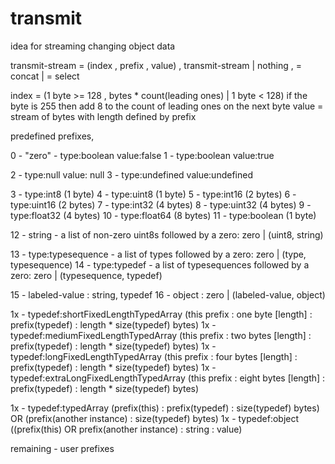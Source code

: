 # transmit
idea for streaming changing object data

transmit-stream = (index , prefix , value) , transmit-stream | nothing
, = concat
| = select

index = (1 byte >= 128 , bytes * count(leading ones) | 1 byte < 128)
    if the byte is 255 then add 8 to the count of leading ones on the next byte
value = stream of bytes with length defined by prefix

predefined prefixes,

0 - "zero" - type:boolean value:false
1 - type:boolean value:true

2 - type:null value: null
3 - type:undefined value:undefined

3 - type:int8 (1 byte)
4 - type:uint8 (1 byte)
5 - type:int16 (2 bytes)
6 - type:uint16 (2 bytes)
7 - type:int32 (4 bytes)
8 - type:uint32 (4 bytes)
9 - type:float32 (4 bytes)
10 - type:float64 (8 bytes)
11 - type:boolean (1 byte)


12 - string - a list of non-zero uint8s followed by a zero: zero | (uint8, string)

13 - type:typesequence - a list of types followed by a zero: zero | (type, typesequence)
14 - type:typedef - a list of typesequences followed by a zero: zero | (typesequence, typedef)

15 - labeled-value : string, typedef
16 - object : zero | (labeled-value, object)





1x - typedef:shortFixedLengthTypedArray (this prefix : one byte [length] : prefix(typedef) : length * size(typedef) bytes)
1x - typedef:mediumFixedLengthTypedArray (this prefix : two bytes [length] : prefix(typedef) : length * size(typedef) bytes)
1x - typedef:longFixedLengthTypedArray (this prefix : four bytes [length] : prefix(typedef) : length * size(typedef) bytes)
1x - typedef:extraLongFixedLengthTypedArray (this prefix : eight bytes [length] : prefix(typedef) : length * size(typedef) bytes)

1x - typedef:typedArray (prefix(this) : prefix(typedef) : size(typedef) bytes) OR (prefix(another instance) : size(typedef) bytes)
1x - typedef:object ((prefix(this) OR prefix(another instance) : string : value)


remaining - user prefixes
